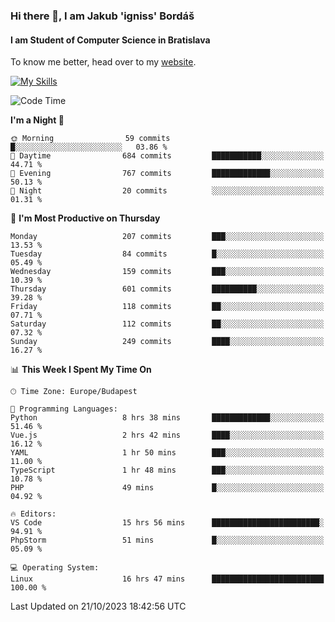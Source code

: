 ### Hi there 👋, I am Jakub 'igniss' Bordáš

#### I am Student of Computer Science in Bratislava
To know me better, head over to my [website](https://bordas.sk).

[![My Skills](https://skillicons.dev/icons?i=js,html,css,figma,svelte,java,kotlin,python,postgresql,typescript,nest,nodejs)](https://bordas.sk)


<!--START_SECTION:waka-->
![Code Time](http://img.shields.io/badge/Code%20Time-1%2C239%20hrs%2040%20mins-blue)

**I'm a Night 🦉** 

```text
🌞 Morning                59 commits          █░░░░░░░░░░░░░░░░░░░░░░░░   03.86 % 
🌆 Daytime                684 commits         ███████████░░░░░░░░░░░░░░   44.71 % 
🌃 Evening                767 commits         █████████████░░░░░░░░░░░░   50.13 % 
🌙 Night                  20 commits          ░░░░░░░░░░░░░░░░░░░░░░░░░   01.31 % 
```
📅 **I'm Most Productive on Thursday** 

```text
Monday                   207 commits         ███░░░░░░░░░░░░░░░░░░░░░░   13.53 % 
Tuesday                  84 commits          █░░░░░░░░░░░░░░░░░░░░░░░░   05.49 % 
Wednesday                159 commits         ███░░░░░░░░░░░░░░░░░░░░░░   10.39 % 
Thursday                 601 commits         ██████████░░░░░░░░░░░░░░░   39.28 % 
Friday                   118 commits         ██░░░░░░░░░░░░░░░░░░░░░░░   07.71 % 
Saturday                 112 commits         ██░░░░░░░░░░░░░░░░░░░░░░░   07.32 % 
Sunday                   249 commits         ████░░░░░░░░░░░░░░░░░░░░░   16.27 % 
```


📊 **This Week I Spent My Time On** 

```text
🕑︎ Time Zone: Europe/Budapest

💬 Programming Languages: 
Python                   8 hrs 38 mins       █████████████░░░░░░░░░░░░   51.46 % 
Vue.js                   2 hrs 42 mins       ████░░░░░░░░░░░░░░░░░░░░░   16.12 % 
YAML                     1 hr 50 mins        ███░░░░░░░░░░░░░░░░░░░░░░   11.00 % 
TypeScript               1 hr 48 mins        ███░░░░░░░░░░░░░░░░░░░░░░   10.78 % 
PHP                      49 mins             █░░░░░░░░░░░░░░░░░░░░░░░░   04.92 % 

🔥 Editors: 
VS Code                  15 hrs 56 mins      ████████████████████████░   94.91 % 
PhpStorm                 51 mins             █░░░░░░░░░░░░░░░░░░░░░░░░   05.09 % 

💻 Operating System: 
Linux                    16 hrs 47 mins      █████████████████████████   100.00 % 
```


 Last Updated on 21/10/2023 18:42:56 UTC
<!--END_SECTION:waka-->
